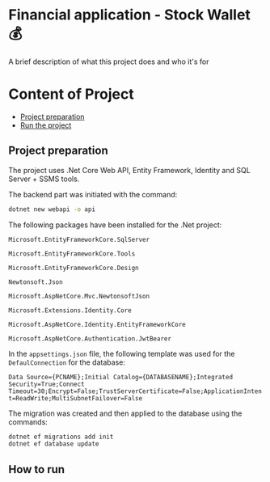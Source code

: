 # Financial application - Stock Wallet 💰

A brief description of what this project does and who it's for

# Content of Project

- [Project preparation](#project-preparation)
- [Run the project](#how-to-run)

## Project preparation

The project uses .Net Core Web API, Entity Framework, Identity and SQL Server + SSMS tools.

The backend part was initiated with the command:

```bash
dotnet new webapi -o api
```

The following packages have been installed for the .Net project:

`Microsoft.EntityFrameworkCore.SqlServer`

`Microsoft.EntityFrameworkCore.Tools`

`Microsoft.EntityFrameworkCore.Design`

`Newtonsoft.Json`

`Microsoft.AspNetCore.Mvc.NewtonsoftJson`

`Microsoft.Extensions.Identity.Core`

`Microsoft.AspNetCore.Identity.EntityFrameworkCore`

`Microsoft.AspNetCore.Authentication.JwtBearer`

In the `appsettings.json` file, the following template was used for the `DefaulConnection` for the database:

`Data Source={PCNAME};Initial Catalog={DATABASENAME};Integrated Security=True;Connect Timeout=30;Encrypt=False;TrustServerCertificate=False;ApplicationIntent=ReadWrite;MultiSubnetFailover=False`

The migration was created and then applied to the database using the commands:

```bash
dotnet ef migrations add init
dotnet ef database update
```

## How to run
